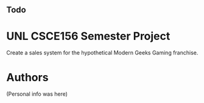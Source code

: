 ## Todo

# UNL CSCE156 Semester Project

Create a sales system for the hypothetical Modern Geeks Gaming franchise.

# Authors
(Personal info was here)
